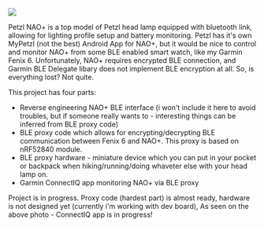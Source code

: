 <img src=https://github.com/woytekm/Project_NAO/blob/master/nao_app.jpg>

Petzl NAO+ is a top model of Petzl head lamp equipped with bluetooth link, allowing for lighting profile setup and battery monitoring. Petzl has it's own MyPetzl (not the best) Android App for NAO+, but it would be nice to
control and monitor NAO+ from some BLE enabled smart watch, like my Garmin Fenix 6. Unfortunately, NAO+ requires encrypted BLE connection, and Garmin BLE Delegate libary does not implement BLE encryption at all.
So, is everything lost? Not quite.

This project has four parts:
 - Reverse engineering NAO+ BLE interface (i won't include it here to avoid troubles, but if someone really wants to - interesting things can be inferred from BLE proxy code)
 - BLE proxy code which allows for encrypting/decrypting BLE communication between Fenix 6 and NAO+. This proxy is based on nRF52840 module. 
 - BLE proxy hardware - miniature device which you can put in your pocket or backpack when hiking/running/doing whaveter else with your head lamp on.
 - Garmin ConnectIQ app monitoring NAO+ via BLE proxy

Project is in progress. Proxy code (hardest part) is almost ready, hardware is not designed yet (currently i'm working with dev board), As seen on the above photo - ConnectIQ app is in progress!

